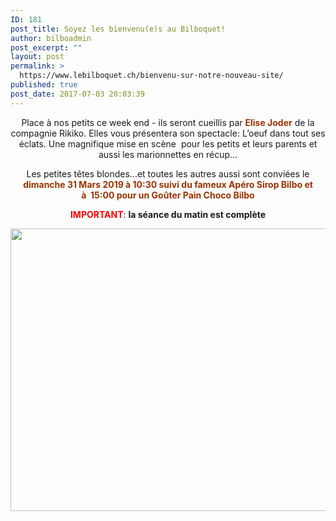 ```yaml
---
ID: 181
post_title: Soyez les bienvenu(e)s au Bilboquet!
author: bilboadmin
post_excerpt: ""
layout: post
permalink: >
  https://www.lebilboquet.ch/bienvenu-sur-notre-nouveau-site/
published: true
post_date: 2017-07-03 20:03:39
---
```

<p style="text-align: center;">Place à nos petits ce week end - ils seront cueillis par <span style="color: #993300;"><b>Elise Joder</b></span> de la compagnie Rikiko. Elles vous présentera son spectacle: L’oeuf dans tout ses éclats. Une magnifique mise en scène  pour les petits et leurs parents et aussi les marionnettes en récup...</p>
<p style="text-align: center;">Les petites têtes blondes...et toutes les autres aussi sont conviées le <strong><span style="color: #993300;">dimanche 31 Mars 2019 à 10:30 suivi du fameux Apéro Sirop Bilbo et à  15:00 pour un Goûter Pain Choco Bilbo</span></strong></p>
<p style="text-align: center;"><span style="color: #ff0000;"><b>IMPORTANT</b></span>: <b>la séance du matin est complète</b></p>
<img class="aligncenter wp-image-1077 size-full" src="//www.lebilboquet.ch/wp-content/uploads/2018/06/Page14-1.jpg" alt="" width="1279" height="452" />
<p style="text-align: center;"></p>